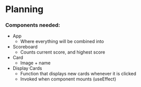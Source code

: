 # Planning

### Components needed: 
- App
    - Where everything will be combined into
- Scoreboard
    - Counts current score, and highest score
- Card
    - Image + name
- Display Cards
    - Function that displays new cards whenever it is clicked
    - Invoked when component mounts (useEffect)
